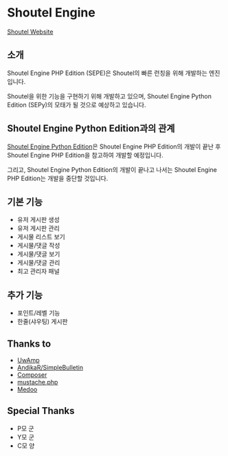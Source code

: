 # Shoutel Engine
[Shoutel Website](https://www.shoutel.com)

## 소개
Shoutel Engine PHP Edition (SEPE)은 Shoutel의 빠른 런칭을 위해 개발하는 엔진입니다.

Shoutel을 위한 기능을 구현하기 위해 개발하고 있으며, Shoutel Engine Python Edition (SEPy)의 모태가 될 것으로 예상하고 있습니다.

## Shoutel Engine Python Edition과의 관계
[Shoutel Engine Python Edition](https://github.com/shoutel/disquare)은 Shoutel Engine PHP Edition의 개발이 끝난 후 Shoutel Engine PHP Edition을 참고하여 개발할 예정입니다.

그리고, Shoutel Engine Python Edition의 개발이 끝나고 나서는 Shoutel Engine PHP Edition는 개발을 중단할 것입니다.

## 기본 기능
* 유저 게시판 생성
* 유저 게시판 관리
* 게시물 리스트 보기
* 게시물/댓글 작성
* 게시물/댓글 보기
* 게시물/댓글 관리
* 최고 관리자 패널

## 추가 기능
* 포인트/레벨 기능
* 한줄(샤우팅) 게시판

## Thanks to
* [UwAmp](https://www.uwamp.com/en/)
* [AndikaR/SimpleBulletin](https://github.com/AndikaR/SimpleBulletin)
* [Composer](https://getcomposer.org/)
* [mustache.php](https://github.com/bobthecow/mustache.php)
* [Medoo](https://github.com/catfan/Medoo)

## Special Thanks
* P모 군
* Y모 군
* C모 양
